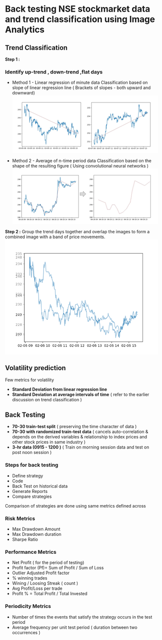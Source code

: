 # Back testing NSE stockmarket data and trend classification using Image Analytics

## Trend Classification 

**Step 1 :** 
### Identify up-trend , down-trend ,flat days 

* Method 1 - Linear regression of minute data 
Classification based on slope of linear regression line ( Brackets of slopes - both upward and downward)
![](https://github.com/tomtillo/BackTesting/blob/master/up_trend_Down_trend.jpg)

* Method 2 - Average of n-time period data 
Classification based on the shape of the resulting figure  ( Using convolutional neural networks )
![](https://github.com/tomtillo/BackTesting/blob/master/shape_detection_CNN.jpg)


**Step 2 :** 
Group the trend days together and overlap the images to form a combined image with a band of price movements. 
![](https://github.com/tomtillo/BackTesting/blob/master/graph_overlap.png)

## Volatility prediction
Few metrics for volatility 

* **Standard Deviation from linear regression line** 
* **Standard Deviation at average intervals of time** ( refer to the earlier discussion on trend classification )

## Back Testing 
* **70-30 train-test split**   ( preserving the time character of data )
* **70-30  with randomized train-test data**  ( cancels auto-correlation & depends on the derived variables & relationship to index prices and other stock prices in same industry )
* **3-hr data (0915 - 1200 )** ( Train on morning session data and test on post noon session )
### Steps for back testing 
* Define strategy
* Code
* Back Test on historical data
* Generate Reports
* Compare strategies

Comparison of strategies are done using same metrics defined across 
### Risk Metrics
* Max Drawdown  Amount
* Max Drawdown duration
* Sharpe Ratio

### Performance Metrics
* Net Profit (  for the period of testing)
* Profit factor (Pf)= Sum of Profit / Sum of Loss
* Outlier Adjusted Profit factor
* % winning trades 
* Wining / Loosing Streak  ( count )
* Avg Profit/Loss per trade 
* Profit %   = Total Profit / Total Invested

### Periodicity Metrics
* Number of times the events that satisfy the strategy occurs in the test period
* Average frequency per unit test period ( duration between two occurrences )




